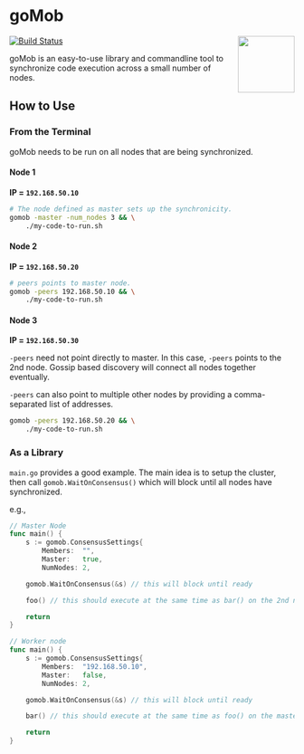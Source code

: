 # goMob
<img align="right" width="100" height="100" src="https://user-images.githubusercontent.com/10404392/37177578-837ba1ae-22e5-11e8-94b0-0167bdc9b8fe.png" />

[![Build Status](https://travis-ci.org/MattMcMurray/gomob.svg?branch=master)](https://travis-ci.org/MattMcMurray/gomob)

goMob is an easy-to-use library and commandline tool to synchronize code execution across a small number of nodes.


## How to Use

### From the Terminal
goMob needs to be run on all nodes that are being synchronized.

#### Node 1
**IP = `192.168.50.10`**
```bash
# The node defined as master sets up the synchronicity.
gomob -master -num_nodes 3 && \
    ./my-code-to-run.sh
```

#### Node 2
**IP = `192.168.50.20`**
```bash
# peers points to master node.
gomob -peers 192.168.50.10 && \
    ./my-code-to-run.sh
```

#### Node 3
**IP = `192.168.50.30`**

`-peers` need not point directly to master. In this case, `-peers` points to the 2nd node. Gossip based discovery will connect all nodes together eventually.

`-peers` can also point to multiple other nodes by providing a comma-separated list of addresses.
```bash
gomob -peers 192.168.50.20 && \
    ./my-code-to-run.sh
```

### As a Library
`main.go` provides a good example. The main idea is to setup the cluster, then call `gomob.WaitOnConsensus()` which will block until all nodes have synchronized.

e.g.,

```go
// Master Node
func main() {
    s := gomob.ConsensusSettings{
		Members:  "",
		Master:   true,
		NumNodes: 2,

    gomob.WaitOnConsensus(&s) // this will block until ready

    foo() // this should execute at the same time as bar() on the 2nd node

    return
}

// Worker node
func main() {
    s := gomob.ConsensusSettings{
		Members:  "192.168.50.10",
		Master:   false,
		NumNodes: 2,

    gomob.WaitOnConsensus(&s) // this will block until ready

    bar() // this should execute at the same time as foo() on the master node

    return
}
```

